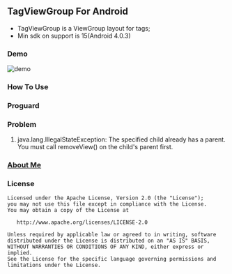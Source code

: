 ## TagViewGroup For Android

- TagViewGroup is a ViewGroup layout for tags;
- Min sdk on support is 15(Android 4.0.3)

### Demo

![demo](.gif)

### How To Use 

### Proguard

### Problem
1. java.lang.IllegalStateException: The specified child already has a parent. You must call removeView() on the child's parent first.

### [About Me](http://yuchao.wang)


### License

```
Licensed under the Apache License, Version 2.0 (the "License");
you may not use this file except in compliance with the License.
You may obtain a copy of the License at

   http://www.apache.org/licenses/LICENSE-2.0

Unless required by applicable law or agreed to in writing, software
distributed under the License is distributed on an "AS IS" BASIS,
WITHOUT WARRANTIES OR CONDITIONS OF ANY KIND, either express or implied.
See the License for the specific language governing permissions and
limitations under the License.
```